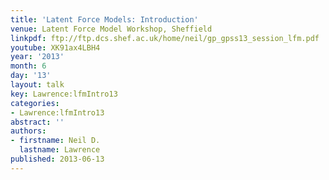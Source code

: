 ```yaml
---
title: 'Latent Force Models: Introduction'
venue: Latent Force Model Workshop, Sheffield
linkpdf: ftp://ftp.dcs.shef.ac.uk/home/neil/gp_gpss13_session_lfm.pdf
youtube: XK91ax4LBH4
year: '2013'
month: 6
day: '13'
layout: talk
key: Lawrence:lfmIntro13
categories:
- Lawrence:lfmIntro13
abstract: ''
authors:
- firstname: Neil D.
  lastname: Lawrence
published: 2013-06-13
---
```

